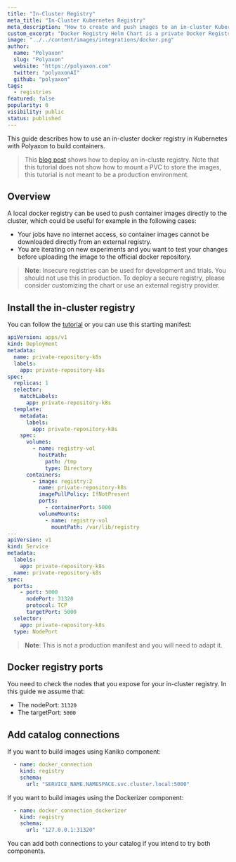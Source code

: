 ```yaml
---
title: "In-Cluster Registry"
meta_title: "In-Cluster Kubernetes Registry"
meta_description: "How to create and push images to an in-cluster Kubernetes docker registry."
custom_excerpt: "Docker Registry Helm Chart is a private Docker Registry deployed ina kubernetes cluster."
image: "../../content/images/integrations/docker.png"
author:
  name: "Polyaxon"
  slug: "Polyaxon"
  website: "https://polyaxon.com"
  twitter: "polyaxonAI"
  github: "polyaxon"
tags:
  - registries
featured: false
popularity: 0
visibility: public
status: published
---
```


This guide describes how to use an in-cluster docker registry in Kubernetes with Polyaxon to build containers.

<blockquote class="info">
This <a href="https://www.linuxtechi.com/setup-private-docker-registry-kubernetes/">blog post</a> shows how to deploy an in-cluste registry.
Note that this tutorial does not show how to mount a PVC to store the images, this tutorial is not meant to be a production environment.
</blockquote>

## Overview

A local docker registry can be used to push container images directly to the cluster, which could be useful for example in the following cases:
 * Your jobs have no internet access, so container images cannot be downloaded directly from an external registry.
 * You are iterating on new experiments and you want to test your changes before uploading the image to the official docker repository.

> **Note**: Insecure registries can be used for development and trials.
 You should not use this in production. To deploy a secure registry, please consider customizing the chart or use an external registry provider.

## Install the in-cluster registry

You can follow the [tutorial](https://www.linuxtechi.com/setup-private-docker-registry-kubernetes/) or you can use this starting manifest:

```yaml
apiVersion: apps/v1
kind: Deployment
metadata:
  name: private-repository-k8s
  labels:
    app: private-repository-k8s
spec:
  replicas: 1
  selector:
    matchLabels:
      app: private-repository-k8s
  template:
    metadata:
      labels:
        app: private-repository-k8s
    spec:
      volumes:
        - name: registry-vol
          hostPath:
            path: /tmp
            type: Directory
      containers:
        - image: registry:2
          name: private-repository-k8s
          imagePullPolicy: IfNotPresent
          ports:
            - containerPort: 5000
          volumeMounts:
            - name: registry-vol
              mountPath: /var/lib/registry
---
apiVersion: v1
kind: Service
metadata:
  labels:
    app: private-repository-k8s
  name: private-repository-k8s
spec:
  ports:
    - port: 5000
      nodePort: 31320
      protocol: TCP
      targetPort: 5000
  selector:
    app: private-repository-k8s
  type: NodePort
```

> **Note**: This is not a production manifest and you will need to adapt it. 

## Docker registry ports

You need to check the nodes that you expose for your in-cluster registry. In this guide we assume that:
 * The nodePort: `31320`
 * The targetPort: `5000`


## Add catalog connections

If you want to build images using Kaniko component:

```yaml
  - name: docker_connection
    kind: registry
    schema:
      url: "SERVICE_NAME.NAMESPACE.svc.cluster.local:5000"
```

If you want to build images using the Dockerizer component:

```yaml
  - name: docker_connection_dockerizer
    kind: registry
    schema:
      url: "127.0.0.1:31320"
```

You can add both connections to your catalog if you intend to try both components.

